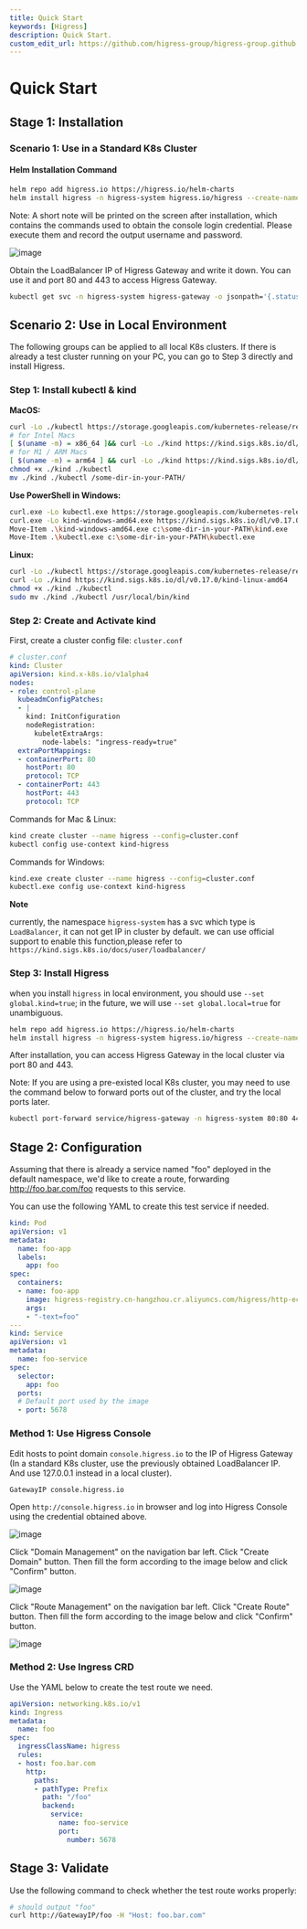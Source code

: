 ```yaml
---
title: Quick Start
keywords: [Higress]
description: Quick Start.
custom_edit_url: https://github.com/higress-group/higress-group.github.io/blob/main/i18n/en-us/docusaurus-plugin-content-docs/current/user/quickstart.md
---
```


# Quick Start

## Stage 1: Installation

### Scenario 1: Use in a Standard K8s Cluster

#### Helm Installation Command

```bash
helm repo add higress.io https://higress.io/helm-charts
helm install higress -n higress-system higress.io/higress --create-namespace --render-subchart-notes --set higress-console.domain=console.higress.io
```

Note: A short note will be printed on the screen after installation, which contains the commands used to obtain the console login credential. Please execute them and record the output username and password.

![image](/img/user/quickstart/zh-cn/console-credentials.png)

Obtain the LoadBalancer IP of Higress Gateway and write it down. You can use it and port 80 and 443 to access Higress Gateway.
```bash
kubectl get svc -n higress-system higress-gateway -o jsonpath='{.status.loadBalancer.ingress[0].ip}'
```

## Scenario 2: Use in Local Environment

The following groups can be applied to all local K8s clusters. If there is already a test cluster running on your PC, you can go to Step 3 directly and install Higress.

### Step 1: Install kubectl & kind

**MacOS:**
```bash
curl -Lo ./kubectl https://storage.googleapis.com/kubernetes-release/release/$(curl -s https://storage.googleapis.com/kubernetes-release/release/stable.txt)/bin/darwin/amd64/kubectl
# for Intel Macs
[ $(uname -m) = x86_64 ]&& curl -Lo ./kind https://kind.sigs.k8s.io/dl/v0.17.0/kind-darwin-amd64
# for M1 / ARM Macs
[ $(uname -m) = arm64 ] && curl -Lo ./kind https://kind.sigs.k8s.io/dl/v0.17.0/kind-darwin-arm64
chmod +x ./kind ./kubectl
mv ./kind ./kubectl /some-dir-in-your-PATH/
```

**Use PowerShell in Windows:**
```bash
curl.exe -Lo kubectl.exe https://storage.googleapis.com/kubernetes-release/release/$(curl.exe -s https://storage.googleapis.com/kubernetes-release/release/stable.txt)/bin/windows/amd64/kubectl.exe
curl.exe -Lo kind-windows-amd64.exe https://kind.sigs.k8s.io/dl/v0.17.0/kind-windows-amd64
Move-Item .\kind-windows-amd64.exe c:\some-dir-in-your-PATH\kind.exe
Move-Item .\kubectl.exe c:\some-dir-in-your-PATH\kubectl.exe
```

**Linux:**
```bash
curl -Lo ./kubectl https://storage.googleapis.com/kubernetes-release/release/$(curl -s https://storage.googleapis.com/kubernetes-release/release/stable.txt)/bin/linux/amd64/kubectl
curl -Lo ./kind https://kind.sigs.k8s.io/dl/v0.17.0/kind-linux-amd64
chmod +x ./kind ./kubectl
sudo mv ./kind ./kubectl /usr/local/bin/kind
```

### Step 2: Create and Activate kind

First, create a cluster config file: `cluster.conf`

```yaml
# cluster.conf
kind: Cluster
apiVersion: kind.x-k8s.io/v1alpha4
nodes:
- role: control-plane
  kubeadmConfigPatches:
  - |
    kind: InitConfiguration
    nodeRegistration:
      kubeletExtraArgs:
        node-labels: "ingress-ready=true"
  extraPortMappings:
  - containerPort: 80
    hostPort: 80
    protocol: TCP
  - containerPort: 443
    hostPort: 443
    protocol: TCP
```
Commands for Mac & Linux:
```bash
kind create cluster --name higress --config=cluster.conf
kubectl config use-context kind-higress
```
Commands for Windows:
```bash
kind.exe create cluster --name higress --config=cluster.conf
kubectl.exe config use-context kind-higress
```

**Note**

currently, the namespace `higress-system` has a svc which type is `LoadBalancer`, it can not get IP in cluster by default.
we can use official support to enable this function,please refer to `https://kind.sigs.k8s.io/docs/user/loadbalancer/`


### Step 3: Install Higress
when you install `higress` in local environment, you should use `--set global.kind=true`;
in the future, we will use `--set global.local=true` for unambiguous.

```bash
helm repo add higress.io https://higress.io/helm-charts
helm install higress -n higress-system higress.io/higress --create-namespace --render-subchart-notes --set global.local=true --set higress-console.o11y.enabled=true  --set higress-controller.domain=console.higress.io --set higress-console.admin.password.value=admin
```

After installation, you can access Higress Gateway in the local cluster via port 80 and 443.

Note: If you are using a pre-existed local K8s cluster, you may need to use the command below to forward ports out of the cluster, and try the local ports later.

```bash
kubectl port-forward service/higress-gateway -n higress-system 80:80 443:443
```

## Stage 2: Configuration

Assuming that there is already a service named "foo" deployed in the default namespace, we'd like to create a route, forwarding http://foo.bar.com/foo requests to this service.

You can use the following YAML to create this test service if needed.
```yaml
kind: Pod
apiVersion: v1
metadata:
  name: foo-app
  labels:
    app: foo
spec:
  containers:
  - name: foo-app
    image: higress-registry.cn-hangzhou.cr.aliyuncs.com/higress/http-echo:0.2.4-alpine
    args:
    - "-text=foo"
---
kind: Service
apiVersion: v1
metadata:
  name: foo-service
spec:
  selector:
    app: foo
  ports:
  # Default port used by the image
  - port: 5678
```

### Method 1: Use Higress Console

Edit hosts to point domain `console.higress.io` to the IP of Higress Gateway (In a standard K8s cluster, use the previously obtained LoadBalancer IP. And use 127.0.0.1 instead in a local cluster).
```
GatewayIP console.higress.io
```

Open `http://console.higress.io` in browser and log into Higress Console using the credential obtained above.

![image](/img/user/quickstart/en-us/login.png)

Click "Domain Management" on the navigation bar left. Click "Create Domain" button. Then fill the form according to the image below and click "Confirm" button.

![image](/img/user/quickstart/en-us/domain_management.png)

Click "Route Management" on the navigation bar left. Click "Create Route" button. Then fill the form according to the image below and click "Confirm" button.

![image](/img/user/quickstart/en-us/route_management.png)

### Method 2: Use Ingress CRD

Use the YAML below to create the test route we need.
```yaml
apiVersion: networking.k8s.io/v1
kind: Ingress
metadata:
  name: foo
spec:
  ingressClassName: higress
  rules:
  - host: foo.bar.com
    http:
      paths:
      - pathType: Prefix
        path: "/foo"
        backend:
          service:
            name: foo-service
            port:
              number: 5678
```

## Stage 3: Validate

Use the following command to check whether the test route works properly:

```bash
# should output "foo"
curl http://GatewayIP/foo -H "Host: foo.bar.com"
```
